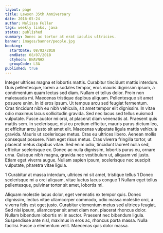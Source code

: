 ```yaml
---
layout: page
title: Lawson 35th Anniversary
date: 2016-05-24
author: Melissa Fuller
tags: weekly links, java
status: published
summary: Donec ac tortor at erat iaculis ultricies.
banner: images/banner/people.jpg
booking:
  startDate: 08/02/2018
  endDate: 08/07/2018
  ctyhocn: BNAVNHX
  groupCode: L3A
published: true
---
```

Integer ultrices magna et lobortis mattis. Curabitur tincidunt mattis interdum. Duis pellentesque, lorem a sodales tempor, eros mauris dignissim ipsum, a condimentum quam lectus sed diam. Nullam et tellus dolor. Proin non malesuada mi. Maecenas tristique dapibus aliquam. Pellentesque sit amet posuere enim. In id eros ipsum. Ut tempus arcu sed feugiat fermentum. Cras tincidunt nibh eu nibh vehicula, sit amet tempor elit dignissim.
In vitae odio maximus lacus sollicitudin gravida. Sed nec lacus sed tellus euismod vulputate. Fusce auctor mi orci, at placerat diam venenatis at. Praesent quis mattis sem. In scelerisque, nisi eu pretium efficitur, mauris purus dictum leo, at efficitur arcu justo sit amet elit. Maecenas vulputate ligula mattis vehicula gravida. Mauris ut scelerisque metus. Cras eu ultrices libero. Aenean mollis consequat posuere. Nam eget risus metus. Cras viverra fringilla tortor, ut placerat metus dapibus vitae. Sed enim odio, tincidunt laoreet nulla sed, efficitur scelerisque ex. Donec ac nulla dignissim, lobortis purus eu, ornare urna. Quisque nibh magna, gravida nec vestibulum ut, aliquam vel justo. Etiam eget viverra augue. Nullam sapien ipsum, scelerisque nec suscipit vulputate, pharetra vitae ligula.

1 Curabitur at massa interdum, ultrices mi sit amet, tristique tellus
1 Donec scelerisque mi a orci aliquam, vitae luctus lacus congue
1 Nullam eget tellus pellentesque, pulvinar tortor sit amet, lobortis mi.

Aliquam molestie lacus dolor, eget venenatis ex tempor quis. Donec dignissim, lectus vitae ullamcorper commodo, odio massa molestie orci, a viverra felis est eget justo. Curabitur elementum metus sed ultrices feugiat. Sed nisi ipsum, ullamcorper sit amet diam non, placerat rhoncus dolor. Nullam bibendum lobortis mi in auctor. Praesent nec bibendum ligula. Suspendisse ante nisl, maximus in eros ac, rhoncus porta massa. Nulla facilisi. Fusce a elementum velit. Maecenas quis dolor massa.
